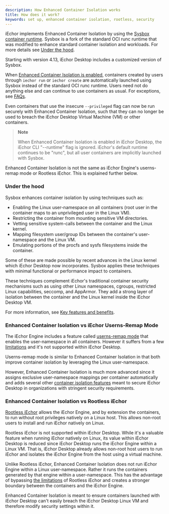 ```yaml
---
description: How Enhanced Container Isolation works
title: How does it work?
keywords: set up, enhanced container isolation, rootless, security
---
```


iEchor implements Enhanced Container Isolation by using the [Sysbox
container runtime](https://github.com/nestybox/sysbox). Sysbox is a fork of the
standard OCI runc runtime that was modified to enhance standard container isolation and
workloads. For more details see [Under the hood](#under-the-hood).

Starting with version 4.13, iEchor Desktop includes a customized version of
Sysbox.

When [Enhanced Container Isolation is enabled](index.md#how-do-i-enable-enhanced-container-isolation), containers
created by users through `iechor run` or `iechor create` are automatically
launched using Sysbox instead of the standard OCI runc runtime. Users need not
do anything else and can continue to use containers as usual. For exceptions,
see [FAQs](faq.md).

Even containers that use the insecure `--privileged` flag can now be run
securely with Enhanced Container Isolation, such that they can no longer be used
to breach the iEchor Desktop Virtual Machine (VM) or other containers.

> **Note**
>
> When Enhanced Container Isolation is enabled in iEchor Desktop, the iEchor CLI
> "--runtime" flag is ignored. iEchor's default runtime continues to be "runc",
> but all user containers are implicitly launched with Sysbox.

Enhanced Container Isolation is not the same as iEchor Engine's userns-remap
mode or Rootless iEchor. This is explained further below.

### Under the hood

Sysbox enhances container isolation by using techniques such as:

* Enabling the Linux user-namespace on all containers (root user in the container maps to an unprivileged user in the Linux VM).
* Restricting the container from mounting sensitive VM directories.
* Vetting sensitive system-calls between the container and the Linux kernel.
* Mapping filesystem user/group IDs between the container's user-namespace and the Linux VM.
* Emulating portions of the procfs and sysfs filesystems inside the container.

Some of these are made possible by recent advances in the Linux kernel which
iEchor Desktop now incorporates. Sysbox applies these techniques with minimal
functional or performance impact to containers.

These techniques complement iEchor's traditional container security mechanisms
such as using other Linux namespaces, cgroups, restricted Linux capabilities,
seccomp, and AppArmor. They add a strong layer of isolation between the
container and the Linux kernel inside the iEchor Desktop VM.

For more information, see [Key features and benefits](features-benefits.md).

### Enhanced Container Isolation vs iEchor Userns-Remap Mode

The iEchor Engine includes a feature called [userns-remap mode](/engine/security/userns-remap/)
that enables the user-namespace in all containers. However it suffers from a few
[limitations](/engine/security/userns-remap/) and it's
not supported within iEchor Desktop.

Userns-remap mode is similar to Enhanced Container Isolation in that both improve
container isolation by leveraging the Linux user-namespace.

However, Enhanced Container Isolation is much more advanced since it assigns
exclusive user-namespace mappings per container automatically and adds several
other [container isolation features](#under-the-hood) meant to secure iEchor
Desktop in organizations with stringent security requirements.

### Enhanced Container Isolation vs Rootless iEchor

[Rootless iEchor](/engine/security/rootless/) allows the iEchor Engine, and by
extension the containers, to run without root privileges natively on a Linux host. This
allows non-root users to install and run iEchor natively on Linux.

Rootless iEchor is not supported within iEchor Desktop. While it's a valuable
feature when running iEchor natively on Linux, its value within iEchor Desktop
is reduced since iEchor Desktop runs the iEchor Engine within a Linux VM. That
is, iEchor Desktop already allows non-root host users to run iEchor and
isolates the iEchor Engine from the host using a virtual machine.

Unlike Rootless iEchor, Enhanced Container Isolation does not run iEchor Engine
within a Linux user-namespace. Rather it runs the containers generated by that
engine within a user-namespace. This has the advantage of bypassing [the
limitations](/engine/security/rootless/#known-limitations) of Rootless iEchor
and creates a stronger boundary between the containers and the iEchor Engine.

Enhanced Container Isolation is meant to ensure containers launched with iEchor
Desktop can't easily breach the iEchor Desktop Linux VM and therefore modify
security settings within it.
